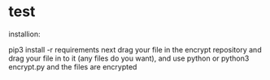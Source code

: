 # test
installion:

pip3 install -r requirements
next 
drag your file in the encrypt repository and drag your file in to it (any files do you want), and use python or python3 encrypt.py
and the files are encrypted 
